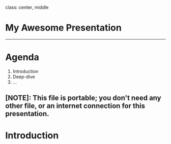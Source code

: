 class: center, middle

# My Awesome Presentation

---

# Agenda

1. Introduction
2. Deep-dive
3. ...

[NOTE]: This file is portable; you don't need any other file, or an internet connection for this presentation.
---

# Introduction
